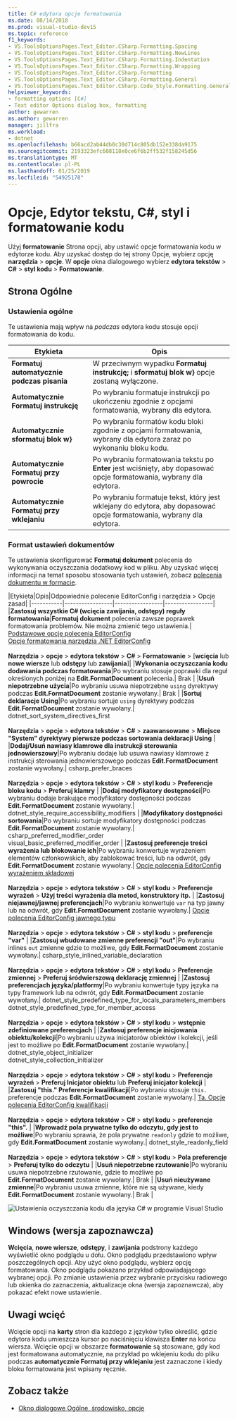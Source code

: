 ```yaml
---
title: C# edytora opcje formatowania
ms.date: 08/14/2018
ms.prod: visual-studio-dev15
ms.topic: reference
f1_keywords:
- VS.ToolsOptionsPages.Text_Editor.CSharp.Formatting.Spacing
- VS.ToolsOptionsPages.Text_Editor.CSharp.Formatting.NewLines
- VS.ToolsOptionsPages.Text_Editor.CSharp.Formatting.Indentation
- VS.ToolsOptionsPages.Text_Editor.CSharp.Formatting.Wrapping
- VS.ToolsOptionsPages.Text_Editor.CSharp.Formatting
- VS.ToolsOptionsPages.Text_Editor.CSharp.Formatting.General
- VS.ToolsOptionsPages.Text_Editor.CSharp.Code_Style.Formatting.General
helpviewer_keywords:
- formatting options [C#]
- Text editor Options dialog box, formatting
author: gewarren
ms.author: gewarren
manager: jillfra
ms.workload:
- dotnet
ms.openlocfilehash: b66acd2ab44db0c38d714c805db152e338da9175
ms.sourcegitcommit: 2193323efc608118e0ce6f6b2ff532f158245d56
ms.translationtype: MT
ms.contentlocale: pl-PL
ms.lasthandoff: 01/25/2019
ms.locfileid: "54925178"
---
```

# <a name="options-text-editor-c-code-style-formatting"></a>Opcje, Edytor tekstu, C#, styl i formatowanie kodu

Użyj **formatowanie** Strona opcji, aby ustawić opcje formatowania kodu w edytorze kodu. Aby uzyskać dostęp do tej strony Opcje, wybierz opcję **narzędzia** > **opcje**. W **opcje** okna dialogowego wybierz **edytora tekstów** > **C#** > **styl kodu**  >  **Formatowanie**.

## <a name="general-page"></a>Strona Ogólne

### <a name="general-settings"></a>Ustawienia ogólne

Te ustawienia mają wpływ na *podczas* edytora kodu stosuje opcji formatowania do kodu.

|Etykieta|Opis|
|-----------|-----------------|
|**Formatuj automatycznie podczas pisania**|W przeciwnym wypadku **Formatuj instrukcję;** i **sformatuj blok w}** opcje zostaną wyłączone.|
|**Automatycznie Formatuj instrukcję**|Po wybraniu formatuje instrukcji po ukończeniu zgodnie z opcjami formatowania, wybrany dla edytora.|
|**Automatycznie sformatuj blok w}**|Po wybraniu formatów kodu bloki zgodnie z opcjami formatowania, wybrany dla edytora zaraz po wykonaniu bloku kodu.|
|**Automatycznie Formatuj przy powrocie**|Po wybraniu formatowania tekstu po **Enter** jest wciśnięty, aby dopasować opcje formatowania, wybrany dla edytora.|
|**Automatycznie Formatuj przy wklejaniu**|Po wybraniu formatuje tekst, który jest wklejany do edytora, aby dopasować opcje formatowania, wybrany dla edytora.|

### <a name="format-document-settings"></a>Format ustawień dokumentów

Te ustawienia skonfigurować **Formatuj dokument** polecenia do wykonywania oczyszczania dodatkowy kod w pliku. Aby uzyskać więcej informacji na temat sposobu stosowania tych ustawień, zobacz [polecenia dokumentu w formacie](../code-styles-and-quick-actions.md#format-document-command).

|Etykieta|Opis|Odpowiednie polecenie EditorConfig i narzędzia > Opcje zasad|
|-----------|-----------------|-----------------|-----------------|
|**Zastosuj wszystkie C# (wcięcia zawijania, odstępy) reguły formatowania**|**Formatuj dokument** polecenia zawsze poprawek formatowania problemów. Nie można zmienić tego ustawienia.| [Podstawowe opcje polecenia EditorConfig](../../ide/create-portable-custom-editor-options.md)<br/>[Opcje formatowania narzędzia .NET EditorConfig](../../ide/editorconfig-code-style-settings-reference.md#formatting-conventions)<br/><br/>**Narzędzia** > **opcje** > **edytora tekstów**  >  **C#**  >   **Formatowanie** > [**wcięcia** lub **nowe wiersze** lub **odstępy** lub **zawijania**]|
|**Wykonania oczyszczania kodu dodawania podczas formatowania**|Po wybraniu stosuje poprawki dla reguł określonych poniżej na **Edit.FormatDocument** polecenia.| Brak |
|**Usuń niepotrzebne użycia**|Po wybraniu usuwa niepotrzebne `using` dyrektywy podczas **Edit.FormatDocument** zostanie wywołany.| Brak |
|**Sortuj deklaracje Using**|Po wybraniu sortuje `using` dyrektywy podczas **Edit.FormatDocument** zostanie wywołany.| dotnet_sort_system_directives_first<br/><br/>**Narzędzia** > **opcje** > **edytora tekstów** > **C#** > **zaawansowane**   >  **Miejsce "System" dyrektywy pierwsze podczas sortowania deklaracji Using** |
|**Dodaj/Usuń nawiasy klamrowe dla instrukcji sterowania jednowierszowy**|Po wybraniu dodaje lub usuwa nawiasy klamrowe z instrukcji sterowania jednowierszowego podczas **Edit.FormatDocument** zostanie wywołany.| csharp_prefer_braces<br/><br/>**Narzędzia** > **opcje** > **edytora tekstów** > **C#** > **styl kodu**   >  **Preferencje bloku kodu** > **Preferuj klamry** |
|**Dodaj modyfikatory dostępności**|Po wybraniu dodaje brakujące modyfikatory dostępności podczas **Edit.FormatDocument** zostanie wywołany.| dotnet_style_require_accessibility_modifiers |
|**Modyfikatory dostępności sortowania**|Po wybraniu sortuje modyfikatory dostępności podczas **Edit.FormatDocument** zostanie wywołany.| csharp_preferred_modifier_order<br/>visual_basic_preferred_modifier_order |
|**Zastosuj preferencje treści wyrażenia lub blokowanie ich**|Po wybraniu konwertuje wyrażeniem elementów członkowskich, aby zablokować treści, lub na odwrót, gdy **Edit.FormatDocument** zostanie wywołany.| [Opcje polecenia EditorConfig wyrażeniem składowej](../../ide/editorconfig-code-style-settings-reference.md#expression_bodied_members)<br/><br/>**Narzędzia** > **opcje** > **edytora tekstów** > **C#** > **styl kodu**   >  **Preferencje wyrażeń** > **Użyj treści wyrażenia dla metod, konstruktory itp.** |
|**Zastosuj niejawnej/jawnej preferencjach**|Po wybraniu konwertuje `var` na typ jawny lub na odwrót, gdy **Edit.FormatDocument** zostanie wywołany.| [Opcje polecenia EditorConfig jawnego typu](../../ide/editorconfig-code-style-settings-reference.md#implicit-and-explicit-types)<br/><br/>**Narzędzia** > **opcje** > **edytora tekstów** > **C#** > **styl kodu**   >  **preferencje "var"** |
|**Zastosuj wbudowane zmienne preferencji "out"**|Po wybraniu inlines `out` zmienne gdzie to możliwe, gdy **Edit.FormatDocument** zostanie wywołany.| csharp_style_inlined_variable_declaration<br/><br/>**Narzędzia** > **opcje** > **edytora tekstów** > **C#** > **styl kodu**   >  **Preferencje zmiennej** > **Preferuj śródwierszową deklarację zmiennej** |
|**Zastosuj preferencjach języka/platformy**|Po wybraniu konwertuje typy języka na typy framework lub na odwrót, gdy **Edit.FormatDocument** zostanie wywołany.| dotnet_style_predefined_type_for_locals_parameters_members<br/>dotnet_style_predefined_type_for_member_access<br/><br/>**Narzędzia** > **opcje** > **edytora tekstów** > **C#** > **styl kodu**   >  **wstępnie zdefiniowane preferencjach** |
|**Zastosuj preferencje inicjowania obiektu/kolekcji**|Po wybraniu używa inicjatorów obiektów i kolekcji, jeśli jest to możliwe po **Edit.FormatDocument** zostanie wywołany.| dotnet_style_object_initializer<br/>dotnet_style_collection_initializer<br/><br/>**Narzędzia** > **opcje** > **edytora tekstów** > **C#** > **styl kodu**   >  **Preferencje wyrażeń** > **Preferuj Inicjator obiektu** lub **Preferuj inicjator kolekcji** |
|**Zastosuj "this." Preferencje kwalifikacji**|Po wybraniu stosuje `this.` preferencje podczas **Edit.FormatDocument** zostanie wywołany.| [Ta. Opcje polecenia EditorConfig kwalifikacji](../../ide/editorconfig-code-style-settings-reference.md#this_and_me)<br/><br/>**Narzędzia** > **opcje** > **edytora tekstów** > **C#** > **styl kodu**   >  **preferencje "this".** |
|**Wprowadź pola prywatne tylko do odczytu, gdy jest to możliwe**|Po wybraniu sprawia, że pola prywatne `readonly` gdzie to możliwe, gdy **Edit.FormatDocument** zostanie wywołany.| dotnet_style_readonly_field<br/><br/>**Narzędzia** > **opcje** > **edytora tekstów** > **C#** > **styl kodu**   >  **Pola preferencje** > **Preferuj tylko do odczytu** |
|**Usuń niepotrzebne rzutowanie**|Po wybraniu usuwa niepotrzebne rzutowanie, gdzie to możliwe po **Edit.FormatDocument** zostanie wywołany.| Brak |
|**Usuń nieużywane zmienne**|Po wybraniu usuwa zmienne, które nie są używane, kiedy **Edit.FormatDocument** zostanie wywołany.| Brak |

![Ustawienia oczyszczania kodu dla języka C# w programie Visual Studio](media/format-document-settings.png)

## <a name="preview-windows"></a>Windows (wersja zapoznawcza)

**Wcięcia**, **nowe wiersze**, **odstępy**, i **zawijania** podstrony każdego wyświetlić okno podglądu u dołu. Okno podglądu przedstawiono wpływ poszczególnych opcji. Aby użyć okno podglądu, wybierz opcję formatowania. Okno podglądu pokazano przykład odpowiadającego wybranej opcji. Po zmianie ustawienia przez wybranie przycisku radiowego lub okienka do zaznaczenia, aktualizacje okna (wersja zapoznawcza), aby pokazać efekt nowe ustawienie.

## <a name="indentation-remarks"></a>Uwagi wcięć

Wcięcie opcji na **karty** stron dla każdego z języków tylko określić, gdzie edytora kodu umieszcza kursor po naciśnięciu klawisza **Enter** na końcu wiersza. Wcięcie opcji w obszarze **formatowanie** są stosowane, gdy kod jest formatowana automatycznie, na przykład po wklejeniu kodu do pliku podczas **automatycznie Formatuj przy wklejaniu** jest zaznaczone i kiedy bloku formatowana jest wpisany ręcznie.

## <a name="see-also"></a>Zobacz także

- [Okno dialogowe Ogólne, środowisko, opcje](../../ide/reference/general-environment-options-dialog-box.md)